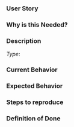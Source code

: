 ### User Story

[comment]: # (As a <user type>, I want to <task> so that <goal>.)

### Why is this Needed?

[comment]: # (Describe the problem and why this task is needed. Provide a description of the current state, what you would like to happen, and what actually happened)

### Description

[comment]: # (Feature or Bug? eg. Type: Bug)
*Type*:

### Current Behavior

[comment]: # (Describe what actually happened.)

### Expected Behavior

[comment]: # (Describe what you expected to happen.)

### Steps to reproduce

[comment]: # (Describe how we can replicate the bug step by step.)

### Definition of Done

[comment]: # (Any other information that would be useful, bullets are helpful.)
